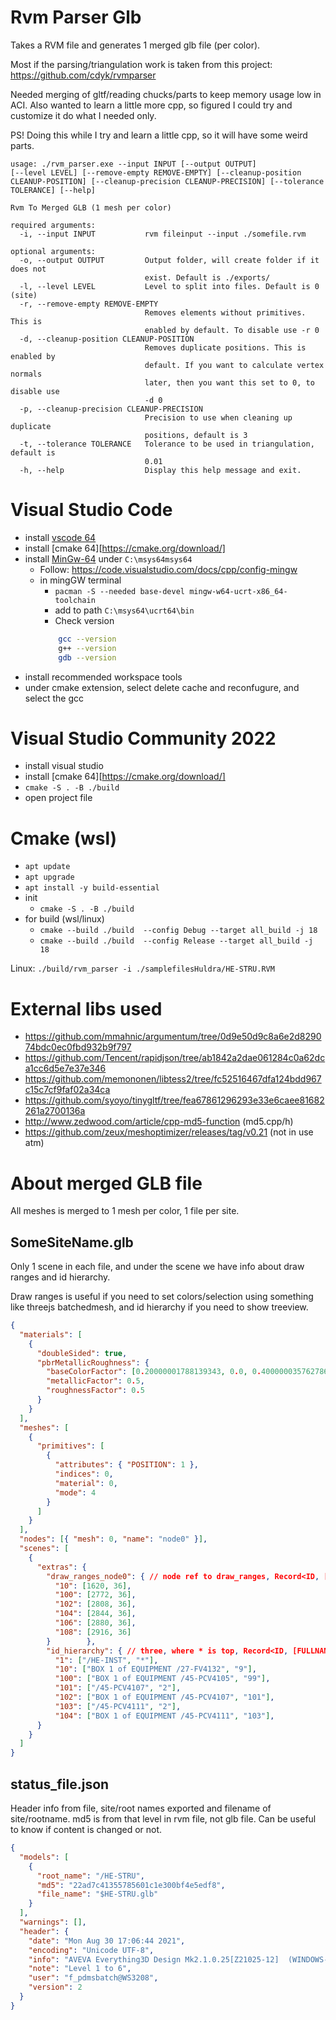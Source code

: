 # Rvm Parser Glb

Takes a RVM file and generates 1 merged glb file (per color).

Most if the parsing/triangulation work is taken from this project: https://github.com/cdyk/rvmparser

Needed merging of gltf/reading chucks/parts to keep memory usage low in ACI. Also wanted to learn a little more cpp, so figured  I could try and customize it do what I needed only.

PS! Doing this while I try and learn a little cpp, so it will have some weird parts.

```cli
usage: ./rvm_parser.exe --input INPUT [--output OUTPUT]
[--level LEVEL] [--remove-empty REMOVE-EMPTY] [--cleanup-position
CLEANUP-POSITION] [--cleanup-precision CLEANUP-PRECISION] [--tolerance
TOLERANCE] [--help]

Rvm To Merged GLB (1 mesh per color)

required arguments:
  -i, --input INPUT           rvm fileinput --input ./somefile.rvm

optional arguments:
  -o, --output OUTPUT         Output folder, will create folder if it does not
                              exist. Default is ./exports/
  -l, --level LEVEL           Level to split into files. Default is 0 (site)
  -r, --remove-empty REMOVE-EMPTY
                              Removes elements without primitives. This is
                              enabled by default. To disable use -r 0
  -d, --cleanup-position CLEANUP-POSITION
                              Removes duplicate positions. This is enabled by
                              default. If you want to calculate vertex normals
                              later, then you want this set to 0, to disable use
                              -d 0
  -p, --cleanup-precision CLEANUP-PRECISION
                              Precision to use when cleaning up duplicate
                              positions, default is 3
  -t, --tolerance TOLERANCE   Tolerance to be used in triangulation, default is
                              0.01
  -h, --help                  Display this help message and exit.

```



# Visual Studio Code
* install [vscode 64](https://code.visualstudio.com/)
* install [cmake 64][https://cmake.org/download/]
* install [MinGw-64](https://www.msys2.org/) under `C:\msys64msys64`
  * Follow: https://code.visualstudio.com/docs/cpp/config-mingw
  * in mingGW terminal
    * `pacman -S --needed base-devel mingw-w64-ucrt-x86_64-toolchain`
    * add to path `C:\msys64\ucrt64\bin`
    * Check version
    ```bash
        gcc --version
        g++ --version
        gdb --version
    ```
* install recommended workspace tools
* under cmake extension, select delete cache and reconfugure, and select the gcc

# Visual Studio Community 2022
* install visual studio
* install [cmake 64][https://cmake.org/download/]
* `cmake -S . -B ./build`
* open project file


# Cmake (wsl)
* `apt update`
* `apt upgrade`
* `apt install -y build-essential`
* init
  * `cmake -S . -B ./build`
* for build (wsl/linux)
  * `cmake --build ./build  --config Debug --target all_build -j 18`
  * `cmake --build ./build  --config Release --target all_build -j 18`

Linux:
`./build/rvm_parser -i ./samplefilesHuldra/HE-STRU.RVM`

# External libs used
* https://github.com/mmahnic/argumentum/tree/0d9e50d9c8a6e2d829074bdc0ec0fbd932b9f797
* https://github.com/Tencent/rapidjson/tree/ab1842a2dae061284c0a62dca1cc6d5e7e37e346
* https://github.com/memononen/libtess2/tree/fc52516467dfa124bdd967c15c7cf9faf02a34ca
* https://github.com/syoyo/tinygltf/tree/fea67861296293e33e6caee81682261a2700136a
* http://www.zedwood.com/article/cpp-md5-function (md5.cpp/h)
* https://github.com/zeux/meshoptimizer/releases/tag/v0.21 (not in use atm)


# About merged GLB file

All meshes is merged to 1 mesh per color, 1 file per site.


## SomeSiteName.glb

Only 1 scene in each file, and under the scene we have info about draw ranges and id hierarchy.

Draw ranges is useful if you need to set colors/selection using something like threejs batchedmesh, and id hierarchy if you need to show treeview.

```json
{
  "materials": [
    {
      "doubleSided": true,
      "pbrMetallicRoughness": {
        "baseColorFactor": [0.20000001788139343, 0.0, 0.40000003576278687, 1.0],
        "metallicFactor": 0.5,
        "roughnessFactor": 0.5
      }
    }
  ],
  "meshes": [
    {
      "primitives": [
        {
          "attributes": { "POSITION": 1 },
          "indices": 0,
          "material": 0,
          "mode": 4
        }
      ]
    }
  ],
  "nodes": [{ "mesh": 0, "name": "node0" }],
  "scenes": [
    {
      "extras": {
        "draw_ranges_node0": { // node ref to draw_ranges, Record<ID, [START, COUNT]>
          "10": [1620, 36],
          "100": [2772, 36],
          "102": [2808, 36],
          "104": [2844, 36],
          "106": [2880, 36],
          "108": [2916, 36]
        }        },
        "id_hierarchy": { // three, where * is top, Record<ID, [FULLNAME_STRING, ID]>
          "1": ["/HE-INST", "*"],
          "10": ["BOX 1 of EQUIPMENT /27-FV4132", "9"],
          "100": ["BOX 1 of EQUIPMENT /45-PCV4105", "99"],
          "101": ["/45-PCV4107", "2"],
          "102": ["BOX 1 of EQUIPMENT /45-PCV4107", "101"],
          "103": ["/45-PCV4111", "2"],
          "104": ["BOX 1 of EQUIPMENT /45-PCV4111", "103"],
      }
    }
  ]
}

```


## status_file.json

Header info from file, site/root names exported and filename of site/rootname. md5 is from that level in rvm file, not glb file. Can be useful to know if content is changed or not.

```json
{
  "models": [
    {
      "root_name": "/HE-STRU",
      "md5": "22ad7c41355785601c1e300bf4e5edf8",
      "file_name": "$HE-STRU.glb"
    }
  ],
  "warnings": [],
  "header": {
    "date": "Mon Aug 30 17:06:44 2021",
    "encoding": "Unicode UTF-8",
    "info": "AVEVA Everything3D Design Mk2.1.0.25[Z21025-12]  (WINDOWS-NT 6.3)  (25 Feb 2020 : 17:59)",
    "note": "Level 1 to 6",
    "user": "f_pdmsbatch@WS3208",
    "version": 2
  }
}

```